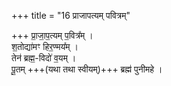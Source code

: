 +++
title = "16 प्राजापत्यम् पवित्रम्"

+++
प्रा॒जा॒प॒त्यम् प॒वित्र᳚म् ।  
श॒तोद्या॑मꣳ हिर॒ण्मय᳚म् ।  
तेन॑ ब्रह्म॒-विदो॑ व॒यम् ।  
पू॒तम् +++(यथा तथा स्वीयम्)+++ ब्रह्म॑ पुनीमहे ।  

